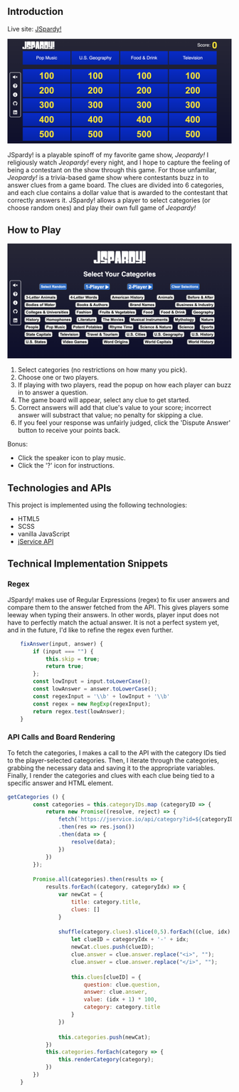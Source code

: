## Introduction

Live site: [JSpardy!](https://simonpuno.github.io/JSpardy/)

![gameboard](jspardyss.png)

JSpardy! is a playable spinoff of my favorite game show, *Jeopardy!* I religiously watch *Jeopardy!* every night, and I hope to capture the feeling of being a contestant on the show through this game. For those unfamilar, *Jeopardy!* is a trivia-based game show where contestants buzz in to answer clues from a game board. The clues are divided into 6 categories, and each clue contains a dollar value that is awarded to the contestant that correctly answers it. JSpardy! allows a player to select categories (or choose random ones) and play their own full game of *Jeopardy!* 

## How to Play 

![splash](src/splash.png)

1. Select categories (no restrictions on how many you pick).
2. Choose one or two players.
3. If playing with two players, read the popup on how each player can buzz in to answer a question.
4. The game board will appear, select any clue to get started.
5. Correct answers will add that clue's value to your score; incorrect answer will substract that value; no penalty for skipping a clue.
6. If you feel your response was unfairly judged, click the 'Dispute Answer' button to receive your points back.

Bonus: 
- Click the speaker icon to play music.
- Click the '?' icon for instructions.

## Technologies and APIs

This project is implemented using the following technologies: 

- HTML5
- SCSS
- vanilla JavaScript
- [jService API](https://jservice.io/)

## Technical Implementation Snippets 

### Regex 

JSpardy! makes use of Regular Expressions (regex) to fix user answers and compare them to the answer fetched from the API. This gives players some leeway when typing their answers. In other words, player input does not have to perfectly match the actual answer. It is not a perfect system yet, and in the future, I'd like to refine the regex even further.

```javascript
    fixAnswer(input, answer) {
        if (input === "") {
            this.skip = true;
            return true;
        };
        const lowInput = input.toLowerCase();
        const lowAnswer = answer.toLowerCase();
        const regexInput = '\\b' + lowInput + '\\b'
        const regex = new RegExp(regexInput);
        return regex.test(lowAnswer);
    }
```

### API Calls and Board Rendering

To fetch the categories, I makes a call to the API with the category IDs tied to the player-selected categories. Then, I iterate through the categories, grabbing the necessary data and saving it to the appropriate variables. Finally, I render the categories and clues with each clue being tied to a specific answer and HTML element.

```javascript 
getCategories () {
        const categories = this.categoryIDs.map (categoryID => {
            return new Promise((resolve, reject) => {
                fetch(`https://jservice.io/api/category?id=${categoryID}`)
                .then(res => res.json())
                .then(data => {
                    resolve(data);
                })
            })
        });

        Promise.all(categories).then(results => {
            results.forEach((category, categoryIdx) => {
                var newCat = {
                    title: category.title,
                    clues: []
                }

                shuffle(category.clues).slice(0,5).forEach((clue, idx) => {
                    let clueID = categoryIdx + '-' + idx;
                    newCat.clues.push(clueID);
                    clue.answer = clue.answer.replace("<i>", "");
                    clue.answer = clue.answer.replace("</i>", "");

                    this.clues[clueID] = {
                        question: clue.question,
                        answer: clue.answer,
                        value: (idx + 1) * 100,
                        category: category.title
                    }
                })

                this.categories.push(newCat);
            })
            this.categories.forEach(category => {
                this.renderCategory(category);
            })
        })
    }
```